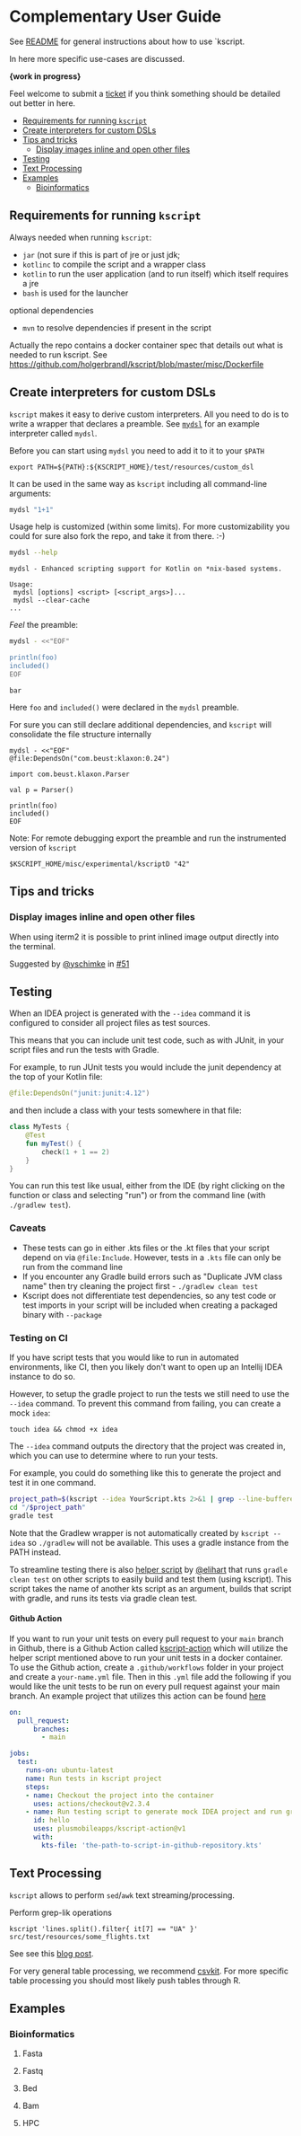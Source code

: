 # Complementary User Guide


See [README](../README.md) for general instructions about how to use `kscript.

In here more specific use-cases are discussed.


__{work in progress}__


Feel welcome to submit a [ticket](https://github.com/holgerbrandl/kscript/issues) if you think something should be detailed out better in here.

[TOC levels=3]: # " "

- [Requirements for running `kscript`](#requirements-for-running-kscript)
- [Create interpreters for custom DSLs](#create-interpreters-for-custom-dsls)
- [Tips and tricks](#tips-and-tricks)
    - [Display images inline and open other files](#display-images-inline-and-open-other-files)
- [Testing](#testing)
- [Text Processing](#text-processing)
- [Examples](#examples)
    - [Bioinformatics](#bioinformatics)


## Requirements for running `kscript`

Always needed when running `kscript`:
* `jar` (not sure if this is part of jre or just jdk;
* `kotlinc` to compile the script and a wrapper class
* `kotlin` to run the user application (and to run itself) which itself requires a jre
* `bash` is used for the launcher

optional dependencies
* `mvn` to resolve dependencies if present in the script

Actually the repo contains a docker container spec that details out what is needed to run kscript. See https://github.com/holgerbrandl/kscript/blob/master/misc/Dockerfile


## Create interpreters for custom DSLs

`kscript` makes it easy to derive custom interpreters. All you need to do is to write a wrapper that declares a preamble. See [`mydsl`](https://github.com/holgerbrandl/kscript/tree/master/test/resources/custom_dsl/mydsl) for an example interpreter called `mydsl`.

Before you can start using `mydsl` you need to add it to it to your `$PATH`

```
export PATH=${PATH}:${KSCRIPT_HOME}/test/resources/custom_dsl
```


It can be used in the same way as `kscript` including all command-line arguments:

```bash
mydsl "1+1"
```

Usage help is customized (within some limits).
For more customizability you could for sure also fork the repo, and take it from there. :-)
```bash
mydsl --help
```

```
mydsl - Enhanced scripting support for Kotlin on *nix-based systems.

Usage:
 mydsl [options] <script> [<script_args>]...
 mydsl --clear-cache
...
```

_Feel_ the preamble:
```bash
mydsl - <<"EOF"

println(foo)
included()
EOF
```

```
bar
```

Here `foo` and `included()` were declared in the `mydsl` preamble.


For sure you can still declare additional dependencies, and `kscript` will consolidate the file structure internally
```
mydsl - <<"EOF"
@file:DependsOn("com.beust:klaxon:0.24")

import com.beust.klaxon.Parser

val p = Parser()

println(foo)
included()
EOF
```


Note: For remote debugging export the preamble and run the instrumented version of `kscript`
```
$KSCRIPT_HOME/misc/experimental/kscriptD "42"
```


## Tips and tricks


### Display images inline and open other files

When using iterm2 it is possible to print inlined image output directly into the terminal.

Suggested by [@yschimke](https://github.com/yschimke) in  [#51](https://github.com/holgerbrandl/kscript/issues/51)

## Testing
When an IDEA project is generated with the `--idea` command it is configured to consider all project files as test sources.

This means that you can include unit test code, such as with JUnit, in your script files and run the tests with Gradle.

For example, to run JUnit tests you would include the junit dependency at the top of your Kotlin file:
```kotlin
@file:DependsOn("junit:junit:4.12")
```

and then include a class with your tests somewhere in that file:
```kotlin
class MyTests {
    @Test
    fun myTest() {
        check(1 + 1 == 2)
    }
}
```

You can run this test like usual, either from the IDE (by right clicking on the function or class and selecting "run") or from the command line (with `./gradlew test`).

### Caveats
- These tests can go in either .kts files or the .kt files that your script depend on via `@file:Include`. However, tests in a `.kts` file can only be run from the command line
- If you encounter any Gradle build errors such as "Duplicate JVM class name" then try cleaning the project first - `./gradlew clean test`
- Kscript does not differentiate test dependencies, so any test code or test imports in your script will be included when creating a packaged binary with `--package`

### Testing on CI
If you have script tests that you would like to run in automated environments, like CI, then you likely don't want to open up an Intellij IDEA instance to do so.

However, to setup the gradle project to run the tests we still need to use the `--idea` command. To prevent this command from failing, you can create a mock `idea`:
```
touch idea && chmod +x idea
```

The `--idea` command outputs the directory that the project was created in, which you can use to determine where to run your tests.

For example, you could do something like this to generate the project and test it in one command.
```bash
project_path=$(kscript --idea YourScript.kts 2>&1 | grep --line-buffered  "Project set up at" | cut -d'/' -f2-)
cd "/$project_path"
gradle test
```

Note that the Gradlew wrapper is not automatically created by `kscript --idea` so `./gradlew` will not be available. This uses a gradle instance from the PATH instead.

To streamline testing there is also [helper script](https://gist.github.com/elihart/019bd116d3fa0d6214b7396eedc4b206) by [@elihart](https://gist.github.com/elihart) that runs `gradle clean test` on other scripts to easily build and test them (using kscript). This script takes the name of another kts script as an argument, builds that script with gradle, and runs its tests via gradle clean test.

#### Github Action 

If you want to run your unit tests on every pull request to your `main` branch in Github, there is a Github Action called [kscript-action](https://github.com/plusmobileapps/kscript-action) which will utilize the helper script mentioned above to run your unit tests in a docker container. To use the Github action, create a `.github/workflows` folder in your project and create a `your-name.yml` file. Then in this `.yml` file add the following if you would like the unit tests to be run on every pull request against your main branch. An example project that utilizes this action can be found [here](https://github.com/plusmobileapps/kotlin-scripting/blob/main/.github/workflows/main.yml)

```yml
on: 
  pull_request:
      branches:
        - main

jobs:
  test:
    runs-on: ubuntu-latest
    name: Run tests in kscript project
    steps:
    - name: Checkout the project into the container
      uses: actions/checkout@v2.3.4
    - name: Run testing script to generate mock IDEA project and run gradle test
      id: hello
      uses: plusmobileapps/kscript-action@v1
      with:
        kts-file: 'the-path-to-script-in-github-repository.kts'
```

## Text Processing

`kscript` allows to perform `sed`/`awk` text streaming/processing.


Perform grep-lik operations
```kscript
kscript 'lines.split().filter{ it[7] == "UA" }' src/test/resources/some_flights.txt
```

See see this [blog post](http://holgerbrandl.github.io/kotlin/2017/05/08/kscript_as_awk_substitute.html).

For very general table processing, we recommend [csvkit](https://csvkit.readthedocs.io). For more specific table processing you should most likely push tables through R.


## Examples




### Bioinformatics


1. Fasta

2. Fastq

3. Bed

3. Bam

4. HPC




